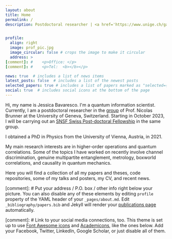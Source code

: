 ```yaml
---
layout: about
title: Home
permalink: /
description: Postdoctoral researcher | <a href='https://www.unige.ch/gap/qic/theory/team'>Department of Applied Physics</a>, University of Geneva | Geneva, Switzerland <br>


profile:
  align: right
  image: prof_pic.jpg
  image_circular: false # crops the image to make it circular
  address: >
[comment]: #    <p>Office: </p>
[comment]: #    <p>Tel:  <b></b></p>

news: true  # includes a list of news items
latest_posts: false  # includes a list of the newest posts
selected_papers: true # includes a list of papers marked as "selected={true}"
social: true  # includes social icons at the bottom of the page
---
```


Hi, my name is Jessica Bavaresco. I'm a quantum information scientist. Currently, I am a postdoctoral researcher in the <a href='https://www.unige.ch/gap/qic/theory/team'>group</a> of Prof. Nicolas Brunner at the University of Geneva, Switzerland. Starting in October 2023, I will be carrying out an <a href='https://www.snf.ch/en/m1NtWp4nTELQixlu/funding/horizon-europe-swiss-postdoctoral-fellowships'>SNSF Swiss Post-doctoral Fellowship</a> in the same group.

I obtained a PhD in Physics from the University of Vienna, Austria, in 2021.

My main research interests are in higher-order operations and quantum correlations. Some of the topics I have worked on recently involve channel discrimination, genuine multipartite entanglement, metrology, boxworld correlations, and causality in quantum mechanics.

Here you will find a collection of all my papers and theses, code repositories, some of my talks and posters, my CV, and recent news.

[comment]: # Put your address / P.O. box / other info right below your picture. You can also disable any of these elements by editing `profile` property of the YAML header of your `_pages/about.md`. Edit `_bibliography/papers.bib` and Jekyll will render your [publications page](/al-folio/publications/) automatically.

[comment]: # Link to your social media connections, too. This theme is set up to use [Font Awesome icons](http://fortawesome.github.io/Font-Awesome/) and [Academicons](https://jpswalsh.github.io/academicons/), like the ones below. Add your Facebook, Twitter, LinkedIn, Google Scholar, or just disable all of them.
